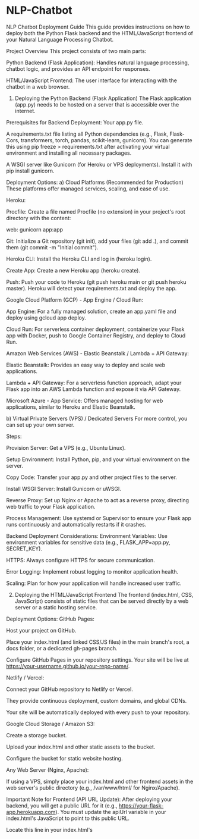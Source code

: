 # NLP-Chatbot
NLP Chatbot Deployment Guide
This guide provides instructions on how to deploy both the Python Flask backend and the HTML/JavaScript frontend of your Natural Language Processing Chatbot.

Project Overview
This project consists of two main parts:

Python Backend (Flask Application): Handles natural language processing, chatbot logic, and provides an API endpoint for responses.

HTML/JavaScript Frontend: The user interface for interacting with the chatbot in a web browser.

1. Deploying the Python Backend (Flask Application)
The Flask application (app.py) needs to be hosted on a server that is accessible over the internet.

Prerequisites for Backend Deployment:
Your app.py file.

A requirements.txt file listing all Python dependencies (e.g., Flask, Flask-Cors, transformers, torch, pandas, scikit-learn, gunicorn). You can generate this using pip freeze > requirements.txt after activating your virtual environment and installing all necessary packages.

A WSGI server like Gunicorn (for Heroku or VPS deployments). Install it with pip install gunicorn.

Deployment Options:
a) Cloud Platforms (Recommended for Production)
These platforms offer managed services, scaling, and ease of use.

Heroku:

Procfile: Create a file named Procfile (no extension) in your project's root directory with the content:

web: gunicorn app:app

Git: Initialize a Git repository (git init), add your files (git add .), and commit them (git commit -m "Initial commit").

Heroku CLI: Install the Heroku CLI and log in (heroku login).

Create App: Create a new Heroku app (heroku create).

Push: Push your code to Heroku (git push heroku main or git push heroku master). Heroku will detect your requirements.txt and deploy the app.

Google Cloud Platform (GCP) - App Engine / Cloud Run:

App Engine: For a fully managed solution, create an app.yaml file and deploy using gcloud app deploy.

Cloud Run: For serverless container deployment, containerize your Flask app with Docker, push to Google Container Registry, and deploy to Cloud Run.

Amazon Web Services (AWS) - Elastic Beanstalk / Lambda + API Gateway:

Elastic Beanstalk: Provides an easy way to deploy and scale web applications.

Lambda + API Gateway: For a serverless function approach, adapt your Flask app into an AWS Lambda function and expose it via API Gateway.

Microsoft Azure - App Service: Offers managed hosting for web applications, similar to Heroku and Elastic Beanstalk.

b) Virtual Private Servers (VPS) / Dedicated Servers
For more control, you can set up your own server.

Steps:

Provision Server: Get a VPS (e.g., Ubuntu Linux).

Setup Environment: Install Python, pip, and your virtual environment on the server.

Copy Code: Transfer your app.py and other project files to the server.

Install WSGI Server: Install Gunicorn or uWSGI.

Reverse Proxy: Set up Nginx or Apache to act as a reverse proxy, directing web traffic to your Flask application.

Process Management: Use systemd or Supervisor to ensure your Flask app runs continuously and automatically restarts if it crashes.

Backend Deployment Considerations:
Environment Variables: Use environment variables for sensitive data (e.g., FLASK_APP=app.py, SECRET_KEY).

HTTPS: Always configure HTTPS for secure communication.

Error Logging: Implement robust logging to monitor application health.

Scaling: Plan for how your application will handle increased user traffic.

2. Deploying the HTML/JavaScript Frontend
The frontend (index.html, CSS, JavaScript) consists of static files that can be served directly by a web server or a static hosting service.

Deployment Options:
GitHub Pages:

Host your project on GitHub.

Place your index.html (and linked CSS/JS files) in the main branch's root, a docs folder, or a dedicated gh-pages branch.

Configure GitHub Pages in your repository settings. Your site will be live at https://your-username.github.io/your-repo-name/.

Netlify / Vercel:

Connect your GitHub repository to Netlify or Vercel.

They provide continuous deployment, custom domains, and global CDNs.

Your site will be automatically deployed with every push to your repository.

Google Cloud Storage / Amazon S3:

Create a storage bucket.

Upload your index.html and other static assets to the bucket.

Configure the bucket for static website hosting.

Any Web Server (Nginx, Apache):

If using a VPS, simply place your index.html and other frontend assets in the web server's public directory (e.g., /var/www/html/ for Nginx/Apache).

Important Note for Frontend (API URL Update):
After deploying your backend, you will get a public URL for it (e.g., https://your-flask-app.herokuapp.com). You must update the apiUrl variable in your index.html's JavaScript to point to this public URL.

Locate this line in your index.html's <script> section:

const apiUrl = 'http://127.0.0.1:5000/chat';

And change it to your deployed backend's URL, for example:

const apiUrl = 'https://your-flask-app.herokuapp.com/chat';

By following these deployment steps, your NLP Chatbot will be accessible and functional online!
